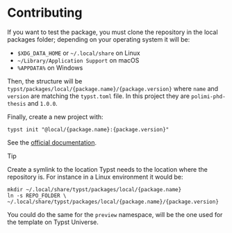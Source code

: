 # Contributing

If you want to test the package, you must clone the repository in the local packages folder; depending on your operating system it will be:

- `$XDG_DATA_HOME` or `~/.local/share` on Linux
- `~/Library/Application Support` on macOS
- `%APPDATA%` on Windows

Then, the structure will be `typst/packages/local/{package.name}/{package.version}` where `name` and `version` are matching the `typst.toml` file. In this project they are `polimi-phd-thesis` and `1.0.0`.

Finally, create a new project with:

```shell
typst init "@local/{package.name}:{package.version}"
```

See the [official documentation](https://github.com/typst/packages?tab=readme-ov-file#local-packages).

> [!TIP]
> Create a symlink to the location Typst needs to the location where the repository is. For instance in a Linux environment it would be:
>
> ```shellSper
> mkdir ~/.local/share/typst/packages/local/{package.name}
> ln -s REPO_FOLDER \
> ~/.local/share/typst/packages/local/{package.name}/{package.version}
> ```
>
> You could do the same for the `preview` namespace, will be the one used for the template on Typst Universe.
